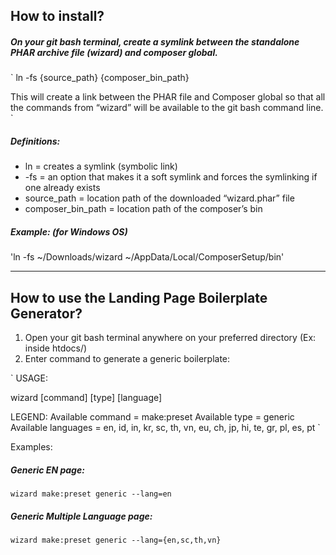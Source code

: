 ## How to install?

##### On your git bash terminal, create a symlink between the standalone PHAR archive file (wizard) and composer global.

`
ln -fs {source_path} {composer_bin_path}

This will create a link between the PHAR file and Composer global so that all the commands from “wizard” will be available to the git bash command line.
`

##### Definitions:
- ln = creates a symlink (symbolic link)
- -fs = an option that makes it a soft symlink and forces the symlinking if one already exists
- source_path = location path of the downloaded “wizard.phar” file
- composer_bin_path = location path of the composer’s bin 

##### Example: (for Windows OS)

'ln -fs ~/Downloads/wizard ~/AppData/Local/ComposerSetup/bin'

------

## How to use the Landing Page Boilerplate Generator?

1. Open your git bash terminal anywhere on your preferred directory (Ex: inside htdocs/)
2. Enter command to generate a generic boilerplate:

`
USAGE: 

wizard [command] [type] [language]

LEGEND:
Available command = make:preset
Available type = generic
Available languages =  en, id, in, kr, sc, th, vn, eu, ch, jp, hi, te, gr, pl, es, pt
`

Examples:
##### Generic EN page: 

`wizard make:preset generic --lang=en`

##### Generic Multiple Language page: 

`wizard make:preset generic --lang={en,sc,th,vn}`